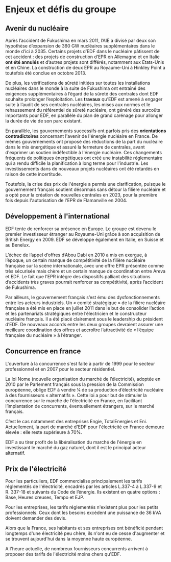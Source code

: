 # Enjeux et défis du groupe 
## Avenir du nucléaire 
Après l’accident de Fukushima en mars 2011, l’AIE a divisé par deux son hypothèse d’expansion de 360 GW nucléaires supplémentaires dans le monde d’ici à 2035. Certains projets d’EDF dans le nucléaire pâtissent de cet accident : des projets de construction d’EPR en Allemagne et en Italie **ont été annulés** et d’autres projets sont différés, notamment aux Etats-Unis et en Chine. La construction de deux EPR au Royaume-Uni à Hinkley Point a toutefois été conclue en octobre 2013.

De plus, les vérifications de sûreté initiées sur toutes les installations nucléaires dans le monde à la suite de Fukushima ont entraîné des exigences supplémentaires à l’égard de la sûreté des centrales dont EDF souhaite prolonger l’exploitation. Les **travaux** qu’EDF est amené à engager suite à l’audit de ses centrales nucléaires, les mises aux normes et le rehaussement du référentiel de sûreté nucléaire, ont généré des surcoûts importants pour EDF, en parallèle du plan de grand carénage pour allonger la durée de vie de son parc existant.

En parallèle, les gouvernements successifs ont parfois pris des **orientations contradictoires** concernant l'avenir de l'énergie nucléaire en France. De mêmes gouvernements ont proposé des réductions de la part du nucléaire dans le mix énergétique et assuré la fermeture de centrales, avant d'exprimer un soutien indéfectible à l'énergie nucléaire. Ces changements fréquents de politiques énergétiques ont créé une instabilité réglementaire qui a rendu difficile la planification à long terme pour l'industrie. Les investissements dans de nouveaux projets nucléaires ont été retardés en raison de cette incertitude.

Toutefois, la crise des prix de l'énergie a permis une clarification, puisque le gouvernement français soutient désormais sans détour la filière nucléaire et a opté pour la création de nouvelles centrales en 2023, pour la première fois depuis l'autorisation de l'EPR de Flamanville en 2004.

## Développement à l'international
EDF tente de renforcer sa présence en Europe. Le groupe est devenu le premier investisseur étranger au Royaume-Uni grâce à son acquisition de British Energy en 2009. EDF se développe également en Italie, en Suisse et au Benelux.

L’échec de l’appel d’offres d’Abou Dabi en 2010 a mis en exergue, à l’époque, un certain manque de compétitivité de la filière nucléaire française sur la scène internationale, avec une offre EPR présentée comme très sécurisée mais chère et un certain manque de coordination entre Areva et EDF. Le fait que l’EPR intègre des dispositifs palliant des situations d’accidents très graves pourrait renforcer sa compétitivité, après l’accident de Fukushima.

Par ailleurs, le gouvernement français s’est ému des dysfonctionnements entre les acteurs industriels. Un « comité stratégique » de la filière nucléaire française a été mis en place en juillet 2011 dans le but de consolider l’action et les partenariats stratégiques entre l’électricien et le constructeur nucléaire français. Il a été placé clairement sous le leadership du président d’EDF. De nouveaux accords entre les deux groupes devraient assurer une meilleure coordination des offres et accroître l’attractivité de « l’équipe française du nucléaire » à l’étranger.

## Concurrence en france 
L'ouverture à la concurrence s'est faite à partir de 1999 pour le secteur professionnel et en 2007 pour le secteur résidentiel.

La loi Nome (nouvelle organisation du marché de l’électricité), adoptée en 2010 par le Parlement français sous la pression de la Commission européenne, oblige EDF à vendre ¼ de sa production d’électricité nucléaire à des fournisseurs « alternatifs ». Cette loi a pour but de stimuler la concurrence sur le marché de l’électricité en France, en facilitant l’implantation de concurrents, éventuellement étrangers, sur le marché français.

C’est le cas notamment des entreprises Engie, TotalEnergies et Eni. Actuellement, la part de marché d'EDF pour l'électricité en France demeure élevée : elle reste supérieure à 70%.

EDF a su tirer profit de la libéralisation du marché de l'énergie en investissant le marché du gaz naturel, dont il est le principal acteur alternatif.

## Prix de l'électricité 
Pour les particuliers, EDF commercialise principalement les tarifs réglementés de l'électricité, encadrés par les articles L.337-4 à L.337-9 et R. 337-18 et suivants du Code de l’énergie. Ils existent en quatre options : Base, Heures creuses, Tempo et EJP.

Pour les entreprises, les tarifs réglementés n'existent plus pour les petits professionnels. Ceux dont les besoins excèdent une puissance de 36 kVA doivent demander des devis.

Alors que la France, ses habitants et ses entreprises ont bénéficié pendant longtemps d'une électricité peu chère, ils n'ont eu de cesse d'augmenter et se trouvent aujourd'hui dans la moyenne haute européenne.

A l'heure actuelle, de nombreux fournisseurs concurrents arrivent à proposer des tarifs de l'électricité moins chers qu'EDF.